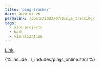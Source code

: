 ```yaml
---
title: 'ping-tracker'
date: 2023-07-26
permalink: /posts/2023/07/pings_tracking/
tags:
  - side-projects
  - bash
  - visualization
---
```


[Link](../_includes/pings_online.html)

{% include ../_includes/pings_online.html %}
